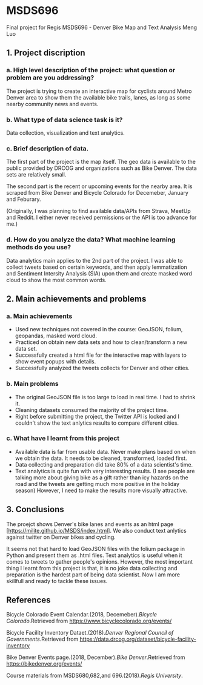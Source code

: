# MSDS696
Final project for Regis MSDS696 - Denver Bike Map and Text Analysis
Meng Luo

## 1. Project discription

### a. High level description of the project: what question or problem are you addressing?
The project is trying to create an interactive map for cyclists around Metro Denver area to show them the available bike trails, lanes, as long as some nearby community news and events. 

### b. What type of data science task is it? 
Data collection, visualization and text analytics.

### c. Brief description of data.
The first part of the project is the map itself. The geo data is available to the public provided by DRCOG and organizations such as Bike Denver. The data sets are relatively small. 

The second part is the recent or upcoming events for the nearby area. It is scraped from Bike Denver and Bicycle Colorado for Decemeber, January and Feburary.

(Originally, I was planning to find available data/APIs from Strava, MeetUp and Reddit. I either never received permissions or the API is too advance for me.)

### d. How do you analyze the data? What machine learning methods do you use?
Data analytics main applies to the 2nd part of the project. I was able to collect tweets based on certain keywords, and then apply lemmatization and Sentiment Intersity Analysis (SIA) upon them and create masked word cloud to show the most common words.
 
## 2. Main achievements and problems 
### a. Main achievements
- Used new techniques not covered in the course: GeoJSON, folium, geopandas, masked word cloud.
- Practiced on obtain new data sets and how to clean/transform a new data set.
- Successfully created a html file for the interactive map with layers to show event popups with details.
- Successfully analyzed the tweets collects for Denver and other cities.
### b. Main problems
- The original GeoJSON file is too large to load in real time. I had to shrink it.
- Cleaning datasets consumed the majority of the project time. 
- Right before submitting the project, the Twitter API is locked and I couldn't show the text anlytics results to compare different cities.

### c. What have I learnt from this project
- Available data is far from usable data. Never make plans based on when we obtain the data. It needs to be cleaned, transformed, loaded first. 
- Data collecting and preparation did take 80% of a data scientist's time.
- Text analytics is quite fun with very interesting results. (I see people are talking more about giving bike as a gift rather than icy hazards on the road and the tweets are getting much more positive in the holiday season) However, I need to make the results more visually attractive.

## 3. Conclusions

The proejct shows Denver's bike lanes and events as an html page [https://milite.github.io/MSDS/index.html]. We also conduct text anlytics against twitter on Denver bikes and cycling. 

It seems not that hard to load GeoJSON files with the folium package in Python and present them as .html files. Text analytics is useful when it comes to tweets to gather people's opinions. However, the most important thing I learnt from this project is that, it is no joke data collecting and preparation is the hardest part of being data scientist. Now I am more skillfull and ready to tackle these issues.


## References

Bicycle Colorado Event Calendar.(2018, Decemeber).*Bicycle Colorado*.Retrieved from https://www.bicyclecolorado.org/events/

Bicycle Facility Inventory Dataet.(2018).*Denver Regional Council of Governments*.Retrieved from https://data.drcog.org/dataset/bicycle-facility-inventory

Bike Denver Events page.(2018, December).*Bike Denver*.Retrieved from https://bikedenver.org/events/

Course materials from MSDS680,682,and 696.(2018).*Regis University*.
